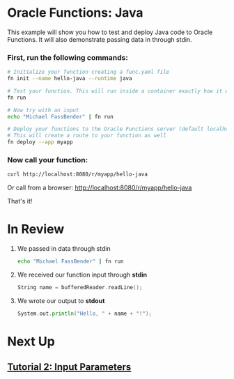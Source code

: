 # Oracle Functions: Java
This example will show you how to test and deploy Java code to Oracle Functions. It will also demonstrate passing data in through stdin.

### First, run the following commands:

```sh
# Initialize your function creating a func.yaml file
fn init --name hello-java --runtime java

# Test your function. This will run inside a container exactly how it will on the server
fn run

# Now try with an input
echo "Michael FassBender" | fn run

# Deploy your functions to the Oracle Functions server (default localhost:8080)
# This will create a route to your function as well
fn deploy --app myapp
```

### Now call your function:

```sh
curl http://localhost:8080/r/myapp/hello-java
```

Or call from a browser: [http://localhost:8080/r/myapp/hello-java](http://localhost:8080/r/myapp/hello-java)

That's it!


# In Review

1. We passed in data through stdin
    ```sh
    echo "Michael FassBender" | fn run
    ```

2. We received our function input through **stdin**
    ```go
    String name = bufferedReader.readLine();
    ```

3. We wrote our output to **stdout**
    ```go
    System.out.println("Hello, " + name + "!");
    ```


# Next Up
## [Tutorial 2: Input Parameters](examples/tutorial/params)
